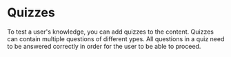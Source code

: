 # Quizzes

To test a user's knowledge, you can add quizzes to the content.
Quizzes can contain multiple questions of different ypes.
All questions in a quiz need to be answered correctly in order for the user to be able to proceed.

<instruqt-quiz id="france"></instruqt-quiz>
